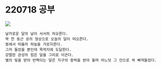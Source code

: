 # 220718 공부
<img src="https://cdn.pixabay.com/photo/2020/03/10/16/47/moon-4919501__340.jpg"></img>
```
날카로운 달의 날이 서서히 차오른다.
꽉 찬 둥근 공의 형상으로 오늘의 달이 떠오른다.
동에서 떠올라 하늘을 가로지른다.
그저 돌았을 뿐인데 목적지에 도달한다.
강렬한 관성의 힘은 달을 그리로 이끈다.
별의 빛을 받아 반짝이는 달은 지구의 중력을 받아 돌며 어느덧 그 안으로 쏙 빠져들었다.
```
